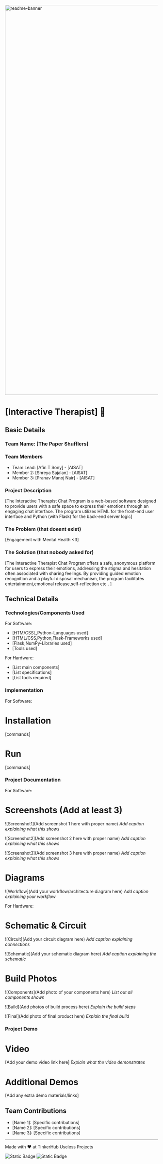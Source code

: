 <img width="1280" alt="readme-banner" src="https://github.com/user-attachments/assets/35332e92-44cb-425b-9dff-27bcf1023c6c">

# [Interactive Therapist] 🎯


## Basic Details
### Team Name: [The Paper Shufflers]


### Team Members
- Team Lead: [Afin T Sony] - [AISAT]
- Member 2: [Shreya Sajalan] - [AISAT]
- Member 3: [Pranav Manoj Nair] - [AISAT]

### Project Description
[The Interactive Therapist Chat Program is a web-based software designed to provide users with a safe space to express their emotions through an engaging chat interface. The program utilizes HTML for the front-end user interface and Python (with Flask) for the back-end server logic]

### The Problem (that doesnt exist)
[Engagement with Mental Health <3]

### The Solution (that nobody asked for)
[The Interactive Therapist Chat Program offers a safe, anonymous platform for users to express their emotions, addressing the stigma and hesitation often associated with sharing feelings. By providing guided emotion recognition and a playful disposal mechanism, the program facilitates entertainment,emotional release,self-reflection etc . ]

## Technical Details
### Technologies/Components Used
For Software:
- [HTM/CSSL,Python-Languages used]
- [HTML/CSS,Python,Flask-Frameworks used]
- [Flask,NumPy-Libraries used]
- [Tools used]

For Hardware:
- [List main components]
- [List specifications]
- [List tools required]

### Implementation
For Software:
# Installation
[commands]

# Run
[commands]

### Project Documentation
For Software:

# Screenshots (Add at least 3)
![Screenshot1](Add screenshot 1 here with proper name)
*Add caption explaining what this shows*

![Screenshot2](Add screenshot 2 here with proper name)
*Add caption explaining what this shows*

![Screenshot3](Add screenshot 3 here with proper name)
*Add caption explaining what this shows*

# Diagrams
![Workflow](Add your workflow/architecture diagram here)
*Add caption explaining your workflow*

For Hardware:

# Schematic & Circuit
![Circuit](Add your circuit diagram here)
*Add caption explaining connections*

![Schematic](Add your schematic diagram here)
*Add caption explaining the schematic*

# Build Photos
![Components](Add photo of your components here)
*List out all components shown*

![Build](Add photos of build process here)
*Explain the build steps*

![Final](Add photo of final product here)
*Explain the final build*

### Project Demo
# Video
[Add your demo video link here]
*Explain what the video demonstrates*

# Additional Demos
[Add any extra demo materials/links]

## Team Contributions
- [Name 1]: [Specific contributions]
- [Name 2]: [Specific contributions]
- [Name 3]: [Specific contributions]

---
Made with ❤️ at TinkerHub Useless Projects 

![Static Badge](https://img.shields.io/badge/TinkerHub-24?color=%23000000&link=https%3A%2F%2Fwww.tinkerhub.org%2F)
![Static Badge](https://img.shields.io/badge/UselessProject--24-24?link=https%3A%2F%2Fwww.tinkerhub.org%2Fevents%2FQ2Q1TQKX6Q%2FUseless%2520Projects)



